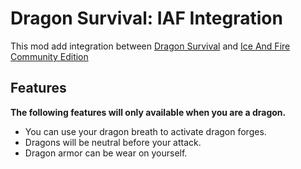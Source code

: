 # Dragon Survival: IAF Integration

This mod add integration between [Dragon Survival](https://www.curseforge.com/minecraft/mc-mods/dragons-survival)
and [Ice And Fire Community Edition](https://www.curseforge.com/minecraft/mc-mods/iceandfire-ce)

## Features

**The following features will only available when you are a dragon.**

- You can use your dragon breath to activate dragon forges.
- Dragons will be neutral before your attack.
- Dragon armor can be wear on yourself.